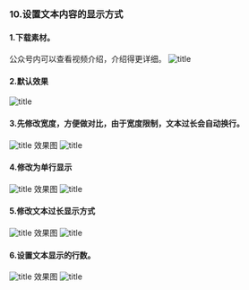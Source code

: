 ### 10.设置文本内容的显示方式
#### 1.下载素材。
公众号内可以查看视频介绍，介绍得更详细。
![title](https://raw.githubusercontent.com/JSZNopi/JSZImage/master/gitnote/2019/10/30/WXCODE-1572446034519.jpeg)

#### 2.默认效果
![title](https://raw.githubusercontent.com/JSZNopi/JSZImage/master/gitnote/2019/11/13/1-1573647635806.png)

#### 3.先修改宽度，方便做对比，由于宽度限制，文本过长会自动换行。
![title](https://raw.githubusercontent.com/JSZNopi/JSZImage/master/gitnote/2019/11/13/2-1573648151439.png)
效果图
![title](https://raw.githubusercontent.com/JSZNopi/JSZImage/master/gitnote/2019/11/13/3-1573648199738.png)

#### 4.修改为单行显示
![title](https://raw.githubusercontent.com/JSZNopi/JSZImage/master/gitnote/2019/11/13/4-1573648434345.png)
效果图
![title](https://raw.githubusercontent.com/JSZNopi/JSZImage/master/gitnote/2019/11/13/5-1573648448148.png)

#### 5.修改文本过长显示方式
![title](https://raw.githubusercontent.com/JSZNopi/JSZImage/master/gitnote/2019/11/13/6-1573648705870.png)
效果图
![title](https://raw.githubusercontent.com/JSZNopi/JSZImage/master/gitnote/2019/11/13/7-1573648720807.png)

#### 6.设置文本显示的行数。
![title](https://raw.githubusercontent.com/JSZNopi/JSZImage/master/gitnote/2019/11/13/8-1573648946887.png)
效果图
![title](https://raw.githubusercontent.com/JSZNopi/JSZImage/master/gitnote/2019/11/13/9-1573648957742.png)